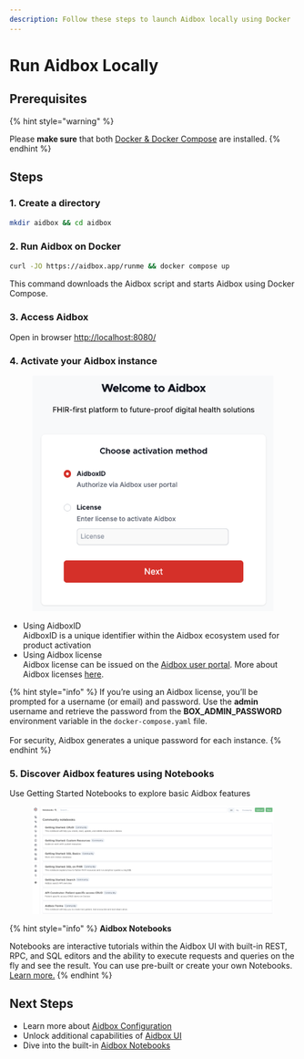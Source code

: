 ```yaml
---
description: Follow these steps to launch Aidbox locally using Docker
---
```


# Run Aidbox Locally

## Prerequisites

{% hint style="warning" %}
<img src="../../.gitbook/assets/docker.png" alt="" data-size="original">

Please **make sure** that both [Docker & Docker Compose](https://docs.docker.com/engine/install/) are installed.
{% endhint %}

## Steps

### 1. Create a directory

```sh
mkdir aidbox && cd aidbox
```

### 2. **Run Aidbox on Docker**

```bash
curl -JO https://aidbox.app/runme && docker compose up
```

This command downloads the Aidbox script and starts Aidbox using Docker Compose.

### 3. Access Aidbox

Open in browser [http://localhost:8080/](http://localhost:8080)

### 4. Activate your Aidbox instance

<figure><img src="../../.gitbook/assets/8901c36f-3acc-4ef2-aefb-e6e14f285f98.png" alt=""><figcaption></figcaption></figure>

* Using AidboxID\
  AidboxID is a unique identifier within the Aidbox ecosystem used for product activation
* Using Aidbox license\
  Aidbox license can be issued on the [Aidbox user portal](https://aidbox.app/). More about Aidbox licenses [here](../overview/aidbox-user-portal/licenses.md).

{% hint style="info" %}
If you’re using an Aidbox license, you’ll be prompted for a username (or email) and password. Use the **admin** username and retrieve the password from the **BOX\_ADMIN\_PASSWORD** environment variable in the `docker-compose.yaml` file.\
\
For security, Aidbox generates a unique password for each instance.
{% endhint %}

### 5. **Discover Aidbox features using Notebooks**

Use Getting Started Notebooks to explore basic Aidbox features

<figure><img src="../../.gitbook/assets/df2411cb-46ef-4ee2-b7c7-c02b30a35afc.png" alt="Aidbox UI: notebooks"><figcaption></figcaption></figure>

{% hint style="info" %}
**Aidbox Notebooks**

Notebooks are interactive tutorials within the Aidbox UI with built-in REST, RPC, and SQL editors and the ability to execute requests and queries on the fly and see the result. You can use pre-built or create your own Notebooks. [Learn more.](../overview/aidbox-ui/aidbox-notebooks.md)
{% endhint %}

## Next Steps

* Learn more about [Aidbox Configuration](../configuration/configure-aidbox-and-multibox.md)
* Unlock additional capabilities of [Aidbox UI](../overview/aidbox-ui/README.md)
* Dive into the built-in [Aidbox Notebooks](../overview/aidbox-ui/aidbox-notebooks.md)
